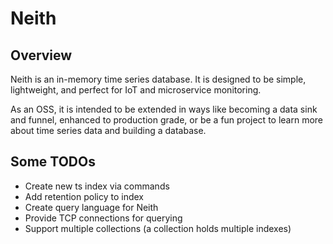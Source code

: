 # Neith

## Overview
Neith is an in-memory time series database.  It is designed to be simple, lightweight, and perfect for IoT and microservice monitoring.

As an OSS, it is intended to be extended in ways like becoming a data sink and funnel, enhanced to production grade, or be a fun project to learn more about time series data and building a database.

## Some TODOs
- Create new ts index via commands
- Add retention policy to index
- Create query language for Neith
- Provide TCP connections for querying
- Support multiple collections (a collection holds multiple indexes)
